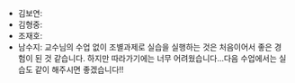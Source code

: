 * 김보연:
* 김형중:
* 조재호:
* 남수지: 교수님의 수업 없이 조별과제로 실습을 실행하는 것은 처음이어서 좋은 경험이 된 것 같습니다. 하지만 따라가기에는 너무 어려웠습니다...다음 수업에서는 실습도 같이 해주시면 좋겠습니다!!
